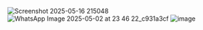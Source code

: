 ![Screenshot 2025-05-16 215048](https://github.com/user-attachments/assets/60c3e31e-0ae1-4783-8c01-912d1624f499)
![WhatsApp Image 2025-05-02 at 23 46 22_c931a3cf](https://github.com/user-attachments/assets/24a46ffd-5c62-4d22-8eba-c5955b4b366e)
![image](https://github.com/user-attachments/assets/665fc751-706e-411b-a7bd-4586d9ab5188)

